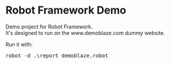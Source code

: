 # Robot Framework Demo
<p>Demo project for Robot Framework.<br>
It's designed to run on the www.demoblaze.com dummy website.</p>

Run it with:
<pre>robot -d .\report demoblaze.robot</pre>
